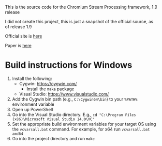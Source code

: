 This is the source code for the Chromium Stream Processing framework, 1.9 release

I did not create this project, this is just a snapshot of the official source, as of release 1.9

Official site is [here](https://graphics.stanford.edu/papers/cr/)

Paper is [here](https://graphics.stanford.edu/papers/cr/cr_lowquality.pdf)

# Build instructions for Windows

1.  Install the following:
    *   Cygwin: https://cygwin.com/
        *   Install the `make` package
    *   Visual Studio: https://www.visualstudio.com/
2.  Add the Cygwin bin path (e.g., `C:\Cygwin64\bin`) to your `%PATH%`
    environment variable
3.  Open up PowerShell
4.  Go into the Visual Studio directory. E.g.,
    `cd "C:\Program Files (x86)\Microsoft Visual Studio 14.0\VC"`
5.  Set the appropriate build environment variables for your target OS using
    the `vcvarsall.bat` command. For example, for x64 run
    `vcvarsall.bat amd64`
6.  Go into the project directory and run `make`
